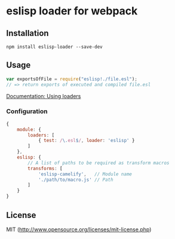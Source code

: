 # eslisp loader for webpack

## Installation

`npm install eslisp-loader --save-dev`

## Usage

``` javascript
var exportsOfFile = require("eslisp!./file.esl");
// => return exports of executed and compiled file.esl
```

[Documentation: Using loaders](http://webpack.github.io/docs/using-loaders.html)

### Configuration

``` javascript
{
	module: {
		loaders: [
			{ test: /\.esl$/, loader: 'eslisp' }
		]
	},
	eslisp: {
		// A list of paths to be required as transform macros
		transforms: [
			'eslisp-camelify',   // Module name
			'./path/to/macro.js' // Path
		]
	}
}
```

## License

MIT (http://www.opensource.org/licenses/mit-license.php)
